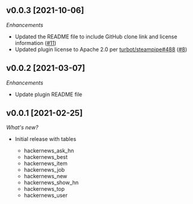 ## v0.0.3 [2021-10-06]

_Enhancements_

- Updated the README file to include GitHub clone link and license information ([#11](https://github.com/turbot/steampipe-plugin-hackernews/pull/11))
- Updated plugin license to Apache 2.0 per [turbot/steampipe#488](https://github.com/turbot/steampipe/issues/488) ([#8](https://github.com/turbot/steampipe-plugin-hackernews/pull/8))

## v0.0.2 [2021-03-07]

_Enhancements_

  - Update plugin README file
 

## v0.0.1 [2021-02-25]

_What's new?_

- Initial release with tables

  - hackernews_ask_hn
  - hackernews_best
  - hackernews_item
  - hackernews_job
  - hackernews_new
  - hackernews_show_hn
  - hackernews_top
  - hackernews_user
